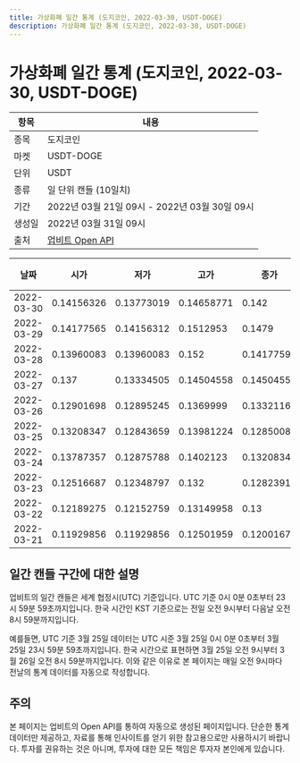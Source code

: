 ```yaml
---
title: 가상화폐 일간 통계 (도지코인, 2022-03-30, USDT-DOGE)
description: 가상화폐 일간 통계 (도지코인, 2022-03-30, USDT-DOGE)
---
```



가상화폐 일간 통계 (도지코인, 2022-03-30, USDT-DOGE)
===

|항목|내용|
|--|--|
|종목|도지코인|
|마켓|USDT-DOGE|
|단위|USDT|
|종류|일 단위 캔들 (10일치)|
|기간|2022년 03월 21일 09시 - 2022년 03월 30일 09시|
|생성일|2022년 03월 31일 09시|
|출처|[업비트 Open API](https://docs.upbit.com)|


|날짜|시가|저가|고가|종가|비고|
|--|--|--|--|--|--|
|2022-03-30|0.14156326|0.13773019|0.14658771|0.142|    |
|2022-03-29|0.14177565|0.14156312|0.1512953|0.1479|    |
|2022-03-28|0.13960083|0.13960083|0.152|0.1417759|    |
|2022-03-27|0.137|0.13334505|0.14504558|0.14504558|    |
|2022-03-26|0.12901698|0.12895245|0.1369999|0.13321168|    |
|2022-03-25|0.13208347|0.12843659|0.13981224|0.12850087|    |
|2022-03-24|0.13787357|0.12875788|0.1402123|0.13208347|    |
|2022-03-23|0.12516687|0.12348797|0.132|0.12823911|    |
|2022-03-22|0.12189275|0.12152759|0.13149958|0.13|    |
|2022-03-21|0.11929856|0.11929856|0.12501959|0.12001676|    |


일간 캔들 구간에 대한 설명
---


업비트의 일간 캔들은 세계 협정시(UTC) 기준입니다. 
UTC 기준 0시 0분 0초부터 23시 59분 59초까지입니다. 
한국 시간인 KST 기준으로는 전일 오전 9시부터 다음날 오전 8시 59분까지입니다. 


예를들면, UTC 기준 3월 25일 데이터는 UTC 시준 3월 25일 0시 0분 0초부터 3월 25일 23시 59분 59초까지입니다. 
한국 시간으로 표현하면 3월 25일 오전 9시부터 3월 26일 오전 8시 59분까지입니다. 
이와 같은 이유로 본 페이지는 매일 오전 9시마다 전날의 통계 데이터를 자동으로 작성합니다. 


주의
---


본 페이지는 업비트의 Open API를 통하여 자동으로 생성된 페이지입니다. 
단순한 통계 데이터만 제공하고, 자료를 통해 인사이트를 얻기 위한 참고용으로만 사용하시기 바랍니다. 
투자를 권유하는 것은 아니며, 투자에 대한 모든 책임은 투자자 본인에게 있습니다. 
